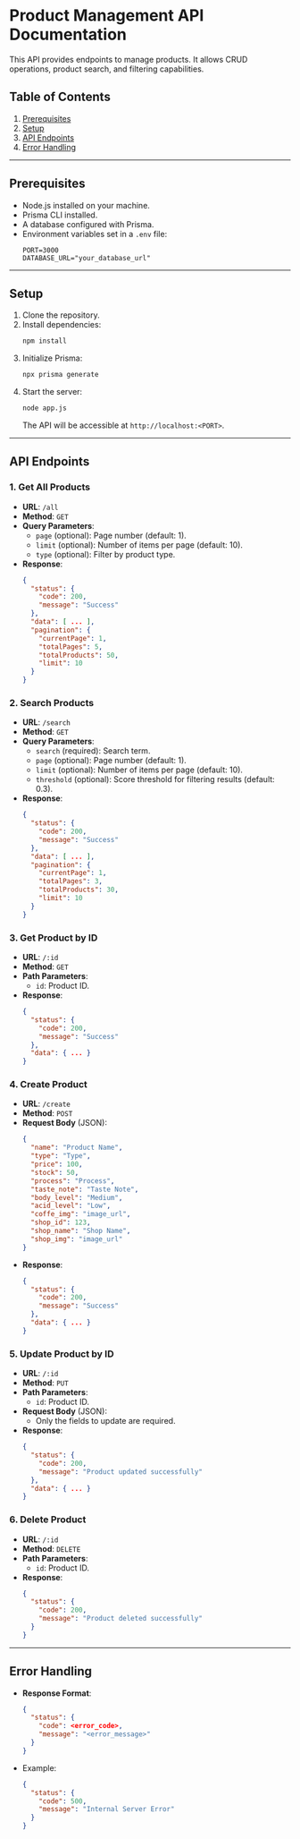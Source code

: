 # Product Management API Documentation

This API provides endpoints to manage products. It allows CRUD operations, product search, and filtering capabilities.

## Table of Contents

1. [Prerequisites](#prerequisites)
2. [Setup](#setup)
3. [API Endpoints](#api-endpoints)
4. [Error Handling](#error-handling)

---

## Prerequisites

- Node.js installed on your machine.
- Prisma CLI installed.
- A database configured with Prisma.
- Environment variables set in a `.env` file:
  ```env
  PORT=3000
  DATABASE_URL="your_database_url"
  ```

---

## Setup

1. Clone the repository.
2. Install dependencies:
   ```bash
   npm install
   ```
3. Initialize Prisma:
   ```bash
   npx prisma generate
   ```
4. Start the server:
   ```bash
   node app.js
   ```
   The API will be accessible at `http://localhost:<PORT>`.

---

## API Endpoints

### 1. **Get All Products**

- **URL**: `/all`
- **Method**: `GET`
- **Query Parameters**:
  - `page` (optional): Page number (default: 1).
  - `limit` (optional): Number of items per page (default: 10).
  - `type` (optional): Filter by product type.
- **Response**:
  ```json
  {
    "status": {
      "code": 200,
      "message": "Success"
    },
    "data": [ ... ],
    "pagination": {
      "currentPage": 1,
      "totalPages": 5,
      "totalProducts": 50,
      "limit": 10
    }
  }
  ```

### 2. **Search Products**

- **URL**: `/search`
- **Method**: `GET`
- **Query Parameters**:
  - `search` (required): Search term.
  - `page` (optional): Page number (default: 1).
  - `limit` (optional): Number of items per page (default: 10).
  - `threshold` (optional): Score threshold for filtering results (default: 0.3).
- **Response**:
  ```json
  {
    "status": {
      "code": 200,
      "message": "Success"
    },
    "data": [ ... ],
    "pagination": {
      "currentPage": 1,
      "totalPages": 3,
      "totalProducts": 30,
      "limit": 10
    }
  }
  ```

### 3. **Get Product by ID**

- **URL**: `/:id`
- **Method**: `GET`
- **Path Parameters**:
  - `id`: Product ID.
- **Response**:
  ```json
  {
    "status": {
      "code": 200,
      "message": "Success"
    },
    "data": { ... }
  }
  ```

### 4. **Create Product**

- **URL**: `/create`
- **Method**: `POST`
- **Request Body** (JSON):
  ```json
  {
    "name": "Product Name",
    "type": "Type",
    "price": 100,
    "stock": 50,
    "process": "Process",
    "taste_note": "Taste Note",
    "body_level": "Medium",
    "acid_level": "Low",
    "coffe_img": "image_url",
    "shop_id": 123,
    "shop_name": "Shop Name",
    "shop_img": "image_url"
  }
  ```
- **Response**:
  ```json
  {
    "status": {
      "code": 200,
      "message": "Success"
    },
    "data": { ... }
  }
  ```

### 5. **Update Product by ID**

- **URL**: `/:id`
- **Method**: `PUT`
- **Path Parameters**:
  - `id`: Product ID.
- **Request Body** (JSON):
  - Only the fields to update are required.
- **Response**:
  ```json
  {
    "status": {
      "code": 200,
      "message": "Product updated successfully"
    },
    "data": { ... }
  }
  ```

### 6. **Delete Product**

- **URL**: `/:id`
- **Method**: `DELETE`
- **Path Parameters**:
  - `id`: Product ID.
- **Response**:
  ```json
  {
    "status": {
      "code": 200,
      "message": "Product deleted successfully"
    }
  }
  ```

---

## Error Handling

- **Response Format**:
  ```json
  {
    "status": {
      "code": <error_code>,
      "message": "<error_message>"
    }
  }
  ```
- Example:
  ```json
  {
    "status": {
      "code": 500,
      "message": "Internal Server Error"
    }
  }
  ```
